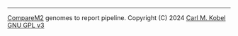 
---

[CompareM2](https://github.com/cmkobel/comparem2) genomes to report pipeline. Copyright (C) 2024 [Carl M. Kobel](https://github.com/cmkobel) [GNU GPL v3](https://github.com/cmkobel/comparem2/blob/master/LICENSE)


